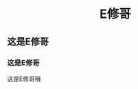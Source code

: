 <!-- ---
page: true
sidebar: true
--- -->


<h1 align="center">E修哥</h1>

##  这是E修哥
###  这是E修哥
这是E修哥哦
